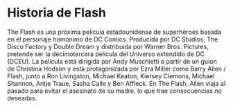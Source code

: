 # Historia de Flash

The Flash es una próxima película estadounidense de superhéroes basada en el personaje homónimo de DC Comics. Producida por DC Studios, The Disco Factory y Double Dream y distribuida por Warner Bros. Pictures, pretende ser la decimotercera película del Universo extendido de DC (DCEU). La película está dirigida por Andy Muschietti a partir de un guion de Christina Hodson y está protagonizada por Ezra Miller como Barry Allen / Flash, junto a Ron Livingston, Michael Keaton, Kiersey Clemons, Michael Shannon, Antje Traue, Sasha Calle y Ben Affleck. En The Flash, Allen viaja al pasado para evitar el asesinato de su madre, lo que trae consecuencias no deseadas.
